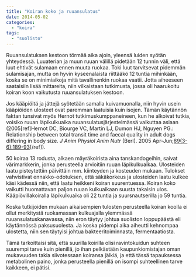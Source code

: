 ```yaml
---
title: "Koiran koko ja ruuansulatus"
date: 2014-05-02
categories: 
  - "koira"
tags: 
  - "suolisto"
---
```


Ruuansulatuksen kestoon törmää aika ajoin, yleensä luiden syötän yhteydessä. Luuaterian ja muun ruuan välillä pidetään 12 tunnin väli, että luut ehtivät sulamaan ennen muuta ruokaa. Toki luut tarvitsevat pidemmän sulamisajan, mutta on hyvin kyseenalaista riittääkö 12 tuntia mihinkään, koska se on minimiaikoja mitä tavallinenkin ruokaa vaatii. Jotta aiheeseen saataisiin lisää mittareita, niin vilkaistaan tutkimusta, jossa oli haarukoitu koiran koon vaikutusta ruuansulatuksen kestoon.

<!--more-->

Jos kääpiöitä ja jättejä syötetään samalla kuivamuonalla, niin hyvin usein kääpiöiden ulosteet ovat paremman laatuisia kuin isojen. Tämän käytännön faktan tunsivat myös Hernot tutkimuskumppaneineen, kun he alkoivat tutkia, voisiko ruuan läpikulkuaika ruuansulatusjärjestelmässä vaikuttaa asiaan (2005\[ref\]Hernot DC, Biourge VC, Martin LJ, Dumon HJ, Nguyen PG.: Relationship between total transit time and faecal quality in adult dogs differing in body size. _J Anim Physiol Anim Nutr_ (Berl). 2005 Apr-Jun;[89(3-6):189-93](http://www.ncbi.nlm.nih.gov/pubmed/15787993)\[/ref\]).

50 koiraa 13 rodusta, alkaen mäyräkoirista aina tanskandogeihin, saivat värimarkkerin, jonka perusteella arvioitiin ruuan läpikulkuaikaa. Ulosteiden laatu pisteytettiin päivittäin mm. kiinteyden ja kosteuden mukaan. Tulokset vahvistivat ennakko-odotuksen, että säkäkorkeus ja ulosteiden laatu kulkee käsi kädessä niin, että laatu heikkeni koiran suurentuessa. Koiran koko vaikutti huomattavan paljon ruuan kulkuaikaan suusta takaisin ulos. Kääpiövillakoiralla läpikulkuaika oli 22 tuntia ja suursnautserilla jo 59 tuntia.

Koska tutkijoiden mukaan aikaisempien tulosten perusteella koiran koolla ei ollut merkitystä ruokamassan kulkuajalla ylemmässä ruuansulatuskanavassa, niin eron täytyy johtua suoliston loppupäästä eli käytännössä paksusuolesta. Ja koska pidempi aika aiheutti kehnompaa ulostetta, niin sen täytyisi johtua bakteeritoiminnasta, fermentaatiosta.

Tämä tarkoittaisi sitä, että suurilla koirilla olisi ravintokuidun suhteen suurempi tarve kuin pienillä, jo ihan pelkästään kaupunkiomistajan oman mukavuuden takia siivotessaan koiransa jälkiä, ja että tässä tapauksessa metabolinen paino, jonka perusteella pienillä on isompi suhteellinen tarve kaikkeen, ei pätisi.
